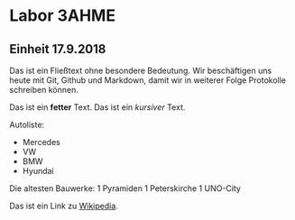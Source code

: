 # Labor 3AHME
## Einheit 17.9.2018
Das ist ein Fließtext ohne besondere Bedeutung. 
Wir beschäftigen uns heute mit Git, Github und Markdown,
damit wir in weiterer Folge Protokolle schreiben können.

Das ist ein **fetter** Text.
Das ist ein *kursiver* Text.

Autoliste:
* Mercedes
* VW
* BMW
* Hyundai

Die altesten Bauwerke:
1 Pyramiden
1 Peterskirche
1 UNO-City

Das ist ein Link zu [Wikipedia](https://wikipedia.at).


